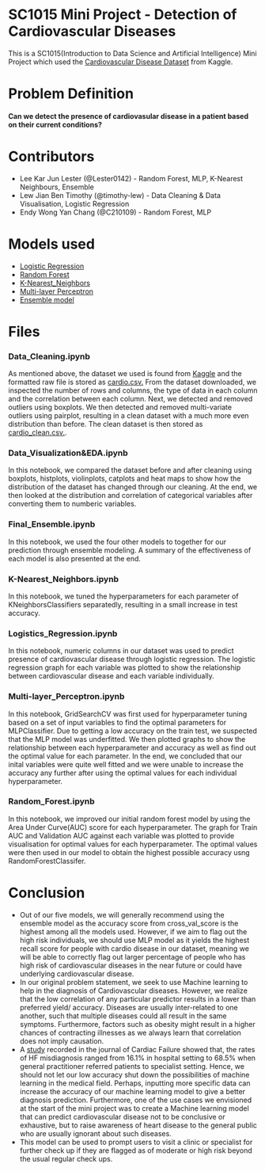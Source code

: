 # SC1015 Mini Project - Detection of Cardiovascular Diseases #

This is a SC1015(Introduction to Data Science and Artificial Intelligence) Mini Project which used the [Cardiovascular Disease Dataset](https://www.kaggle.com/sulianova/cardiovascular-disease-dataset) from Kaggle.

# Problem Definition 
#### Can we detect the presence of cardiovasular disease in a patient based on their current conditions?

# Contributors
- Lee Kar Jun Lester (@Lester0142) - Random Forest, MLP, K-Nearest Neighbours, Ensemble
- Lew Jian Ben Timothy (@timothy-lew) - Data Cleaning & Data Visualisation, Logistic Regression
- Endy Wong Yan Chang (@C210109) - Random Forest, MLP
 
# Models used
- [Logistic Regression](https://github.com/timothy-lew/dsai_mini_project/blob/main/Logistics_Regression.ipynb)
- [Random Forest](https://github.com/timothy-lew/dsai_mini_project/blob/main/Random_Forest.ipynb)
- [K-Nearest_Neighbors](https://github.com/timothy-lew/dsai_mini_project/blob/main/K-Nearest_Neighbors.ipynb)
- [Multi-layer Perceptron](https://github.com/timothy-lew/dsai_mini_project/blob/main/Multi-layer_Perceptron.ipynb)
- [Ensemble model](https://github.com/timothy-lew/dsai_mini_project/blob/main/Final_Ensemble.ipynb)

# Files
### **Data_Cleaning.ipynb** <br /> 
As mentioned above, the dataset we used is found from [Kaggle](https://www.kaggle.com/sulianova/cardiovascular-disease-dataset) and the formatted raw file is stored as [cardio.csv.](https://github.com/timothy-lew/dsai_mini_project/blob/main/Dataset/cardio.csv) From the dataset downloaded, we inspected the number of rows and columns, the type of data in each column and the correlation between each column. Next, we detected and removed outliers using boxplots. We then detected and removed multi-variate outliers using pairplot, resulting in a clean dataset with a much more even distribution than before. The clean dataset is then stored as [cardio_clean.csv.](https://github.com/timothy-lew/dsai_mini_project/blob/main/Dataset/cardio_clean.csv).

### Data_Visualization&EDA.ipynb <br /> 

In this notebook, we compared the dataset before and after cleaning using boxplots, histplots, violinplots, catplots and heat maps to show how the distribution of the dataset has changed through our cleaning. At the end, we then looked at the distribution and correlation of categorical variables after converting them to numberic variables.

### Final_Ensemble.ipynb <br /> 
In this notebook, we used the four other models to together for our prediction through ensemble modeling. A summary of the effectiveness of each model is also presented at the end.  

### K-Nearest_Neighbors.ipynb <br /> 
In this notebook, we tuned the hyperparameters for each parameter of KNeighborsClassifiers separatedly, resulting in a small increase in test accuracy. 

### Logistics_Regression.ipynb <br /> 
In this notebook, numeric columns in our dataset was used to predict presence of cardiovascular disease through logistic regression. The logistic regression graph for each variable was plotted to show the relationship between cardiovascular disease and each variable individually.

### Multi-layer_Perceptron.ipynb <br /> 
In this notebook, GridSearchCV was first used for hyperparameter tuning based on a set of input variables to find the optimal parameters for MLPClassifier. Due to getting a low accuracy on the train test, we suspected that the MLP model was underfitted. We then plotted graphs to show the relationship between each hyperparameter and accuracy as well as find out the optimal value for each parameter. In the end, we concluded that our inital variables were quite well fitted and we were unable to increase the accuracy any further after using the optimal values for each individual hyperparameter.

### Random_Forest.ipynb <br /> 
In this notebook, we improved our initial random forest model by using the Area Under Curve(AUC) score for each hyperparameter. The graph for Train AUC and Validation AUC against each variable was plotted to provide visualisation for optimal values for each hyperparameter. The optimal values were then used in our model to obtain the highest possible accuracy usng RandomForestClassifer.

# Conclusion

- Out of our five models, we will generally recommend using the ensemble model as the accuracy score from cross_val_score is the highest among all the models used. However, if we aim to flag out the high risk individuals, we should use MLP model as it yields the highest recall score for people with cardio disease in our dataset, meaning we will be able to correctly flag out larger percentage of people who has high risk of cardiovascular diseases in the near future or could have underlying cardiovascular disease. 
- In our original problem statement, we seek to use Machine learning to help in the diagnosis of Cardiovascular diseases. However, we realize that the low correlation of any particular predictor results in a lower than preferred yield/ accuracy. Diseases are usually inter-related to one another, such that multiple diseases could all result in the same symptoms. Furthermore, factors such as obesity might result in a higher chances of contracting illnesses as we always learn that correlation does not imply causation. 
- A [study](https://pubmed.ncbi.nlm.nih.gov/34048921/) recorded in the journal of Cardiac Failure showed that, the rates of HF misdiagnosis ranged from 16.1% in hospital setting to 68.5% when general practitioner referred patients to specialist setting. Hence, we should not let our low accuracy shut down the possibilities of machine learning in the medical field. Perhaps, inputting more specific data can increase the accuracy of our machine learning model to give a better diagnosis prediction. Furthermore, one of the use cases we envisioned at the start of the mini project was to create a Machine learning model that can predict cardiovascular disease not to be conclusive or exhaustive, but to raise awareness of heart disease to the general public who are usually ignorant about such diseases. 
- This model can be used to prompt users to visit a clinic or specialist for further check up if they are flagged as of moderate or high risk beyond the usual regular check ups.


